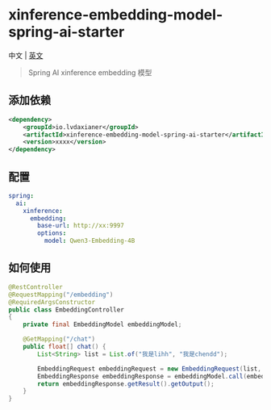 # xinference-embedding-model-spring-ai-starter

中文 | [英文](https://github.com/lvdaxianer/xinference-embedding-model-spring-ai-starter/blob/master/README.md)  

> Spring AI xinference embedding 模型

## 添加依赖
```xml
<dependency>
    <groupId>io.lvdaxianer</groupId>
    <artifactId>xinference-embedding-model-spring-ai-starter</artifactId>
    <version>xxxx</version>
</dependency>
```

## 配置 
```yaml
spring:
  ai:
    xinference:
      embedding:
        base-url: http://xx:9997
        options:
          model: Qwen3-Embedding-4B
```

## 如何使用
```java
@RestController
@RequestMapping("/embedding")
@RequiredArgsConstructor
public class EmbeddingController
{
    private final EmbeddingModel embeddingModel;

    @GetMapping("/chat")
    public float[] chat() {
        List<String> list = List.of("我是lihh", "我是chendd");

        EmbeddingRequest embeddingRequest = new EmbeddingRequest(list, XinferenceEmbeddingOptions.builder().build());
        EmbeddingResponse embeddingResponse = embeddingModel.call(embeddingRequest);
        return embeddingResponse.getResult().getOutput();
    }
}
```
